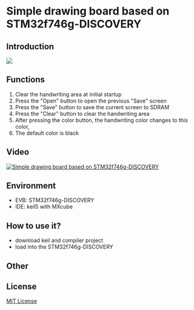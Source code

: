 #  Simple drawing board based on STM32f746g-DISCOVERY
## Introduction
![](https://i.imgur.com/wtlp7hS.png)
## Functions
1. Clear the handwriting area at initial startup
2. Press the "Open" button to open the previous "Save" screen
3. Press the "Save" button to save the current screen to SDRAM
4. Press the "Clear" button to clear the handwriting area
5. After pressing the color button, the handwriting color changes to this color,
6. The default color is black
## Video
  [![Simple drawing board based on STM32f746g-DISCOVERY](https://i.imgur.com/RosOFGD.jpg)](https://youtu.be/hzKudp6jNWU)
## Environment
  - EVB:  STM32f746g-DISCOVERY    
  - IDE:  keil5 with MXcube  
## How to use it?
  - download keil and compiler project
  - load into the STM32f746g-DISCOVERY 
## Other
## License
[MIT License](https://opensource.org/licenses/MIT)
